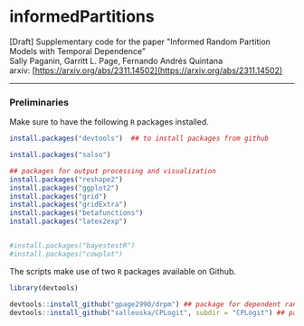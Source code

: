 # informedPartitions

[Draft] Supplementary code for the paper "Informed Random Partition Models with Temporal Dependence"  
Sally Paganin, Garritt L. Page, Fernando Andrés Quintana  
arxiv: [https://arxiv.org/abs/2311.14502](https://arxiv.org/abs/2311.14502)

-----------------------------------------

### Preliminaries


Make sure to have the following `R` packages installed.
```r
install.packages("devtools")  ## to install packages from github

install.packages("salso")

## packages for output processing and visualization
install.packages("reshape2")
install.packages("ggplot2")
install.packages("grid")
install.packages("gridExtra")
install.packages("betafunctions")
install.packages("latex2exp")


#install.packages("bayestestR")
#install.packages("cowplot")


```

The scripts make use of two `R` packages available on Github.

```r
library(devtools)

devtools::install_github("gpage2990/drpm") ## package for dependent random partition models
devtools::install_github("salleuska/CPLogit", subdir = "CPLogit") ## package for centered partition process regression model

```
